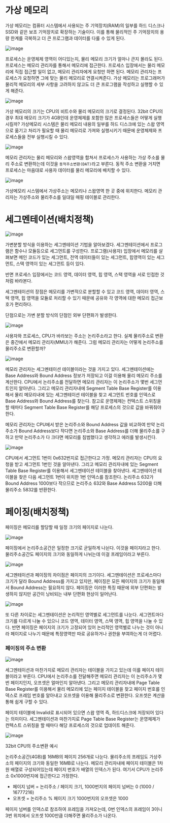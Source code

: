 # 가상 메모리
가상 메모리는 컴퓨터 시스템에서 사용되는 주 기억장치(RAM)의 일부를 하드 디스크나 SSD와 같은 보조 기억장치로 확장하는 기술이다. 이를 통해 물리적인 주 기억장치의 용량 한계를 극복하고 더 큰 프로그램과 데이터를 다룰 수 있게 된다.

![image](https://github.com/skcy1515/Programming-Study/assets/140364849/13cdecf4-00fe-4cdc-a781-00c6d563b40b)

프로세스는 운영체제 영역이 어디있는지, 물리 메모리 크기가 얼마나 큰지 몰라도 된다. 프로세스는 메모리 관리자를 통해서 메모리에 접근한다. 프로세스 입장에서는 물리 메모리에 직접 접근할 일이 없고, 메모리 관리자에게 요청만 하면 된다. 메모리 관리자는 프로세스가 요청하면 그에 맞는 물리 메모리로 연결시켜준다. 가상 메모리는 프로그래머가 물리적 메모리의 세부 사항을 고려하지 않고도 더 큰 프로그램을 작성하고 실행할 수 있게 해준다.

![image](https://github.com/skcy1515/Programming-Study/assets/140364849/e9f98b8d-55d4-47b3-be08-2b81084d74f1)

가상 메모리의 크기는 CPU의 비트수와 물리 메모리의 크기로 결정된다. 32bit CPU의 경우 최대 메모리 크기가 4GB인데 운영체제를 포함한 많은 프로세스들은 어떻게 실행시킬까? 가상메모리 시스템은 물리 메모리 내용의 일부를 하드 디스크에 있는 스왑 영역으로 옮기고 처리가 필요할 때 물리 메모리로 가져와 실행시키기 때문에 운영체제와 프로세스들을 전부 실행시킬 수 있다.

![image](https://github.com/skcy1515/Programming-Study/assets/140364849/b0c239b0-1343-49ce-9f2a-3800806ccf6c)

메모리 관리자는 물리 메모리와 스왑영역을 합쳐서 프로세스가 사용하는 가상 주소를 물리 주소로 변환하는데 이것을 `동적주소변환(DAT)`라고 부른다. 동적 주소 변환을 거치면 프로세스는 마음대로 사용자 데이터를 물리 메모리에 배치할 수 있다.

![image](https://github.com/skcy1515/Programming-Study/assets/140364849/101437e3-941a-46ef-935f-3cac78f6c599)

가상메모리 시스템에서 가상주소는 메모리나 스왑영역 한 곳 중에 위치한다. 메모리 관리자는 가상주소와 물리주소를 일대일 매핑 테이블로 관리한다.

# 세그멘테이션(배치정책)
![image](https://github.com/skcy1515/Programming-Study/assets/140364849/d4a08180-788e-4251-80ec-64a30553578d)

가변분할 방식을 이용하는 세그멘테이션 기법을 알아보겠다. 세그멘테이션에서 프로그램은 함수나 모듈등으로 세그먼트를 구성한다. 프로그램(사용자) 입장에서 메모리를 살펴보면 메인 코드가 있는 세그먼트, 전역 데이터들이 있는 세그먼트, 힙영역이 있는 세그먼트, 스택 영역이 있는 세그먼트 등이 있다.

반면 프로세스 입장에서는 코드 영역, 데이터 영역, 힙 영역, 스택 영역을 서로 인접한 것처럼 바라본다.

세그멘테이션의 장점은 메모리를 가변적으로 분할할 수 있고 코드 영역, 데이터 영역, 스택 영역, 힙 영역을 모듈로 처리할 수 있기 때문에 공유와 각 영역에 대한 메모리 접근보호가 편리하다.

단점으로는 가변 분할 방식의 단점인 외부 단편화가 발생한다.

![image](https://github.com/skcy1515/Programming-Study/assets/140364849/c7685ae2-6a98-4685-bdf4-dd7ee25ef68c)

사용자와 프로세스, CPU가 바라보는 주소는 논리주소라고 한다. 실제 물리주소로 변환은 중간에서 메모리 관리자(MMU)가 해준다. 그럼 메모리 관리자는 어떻게 논리주소를 물리주소로 변환할까?

![image](https://github.com/skcy1515/Programming-Study/assets/140364849/cedd3586-bacb-4f9b-934c-b92678c21b3d)

메모리 관리자는 세그멘테이션 테이블이라는 것을 가지고 있다. 세그멘테이션에는 Base Address와 Bound Address 정보가 저장되고 이걸 이용해 물리 메모리 주소를 계산한다. CPU에서 논리주소를 전달하면 메모리 관리자는 이 논리주소가 몇번 세그먼트인지 알아낸다. 그리고 메모리 관리자내에 Segment Table Base Register를 이용해서 물리 메모리내에 있는 세그멘테이션 테이블을 찾고 세그먼트 번호를 인덱스로 Base Address와 Bound Address를 찾는다. 참고로 운영체제는 컨텍스트 스위칭을 할 때마다 Segment Table Base Register를 해당 프로세스의 것으로 값을 바꿔줘야한다. 

메모리 관리자는 CPU에서 받은 논리주소와 Bound Address 값을 비교하여 만약 논리주소가 Bound Address보다 작다면 논리주소와 Base Address를 더해 물리주소를 구하고 만약 논리주소가 다 크다면 메모리를 침범했다고 생각하고 에러를 발생시킨다.

![image](https://github.com/skcy1515/Programming-Study/assets/140364849/28df850c-25d5-4e69-a1fc-4d4247ba9774)

CPU에서 세그먼트 1번이 0x632번지로 접근한다고 가정. 메모리 관리자는 CPU의 요청을 받고 세그먼트 1번인 것을 알아낸다. 그리고 메모리 관리자내에 있는 Segment Table Base Register를 이용해서 세그멘테이션 테이블을 찾아낸다. 세그멘테이션 테이블을 찾은 다음 세그먼트 1번이 위치한 1번 인덱스를 참조한다. 논리주소 632가 Bound Address 1000보다 작으므로 논리주소 632와 Base Address 5200을 더해 물리주소 5832를 반환한다.

# 페이징(배치정책)
페이징은 메모리를 할당할 때 일정 크기의 페이지로 나눈다.

![image](https://github.com/skcy1515/Programming-Study/assets/140364849/44209f47-63b8-427a-b9d7-d4d5b75b1004)

페이징에서 논리주소공간은 일정한 크기로 균일하게 나뉜다. 이것을 페이지라고 한다. 물리주소공간도 페이지의 크기와 동일하게 나뉘는데 이걸 프레임이라고 부른다.

![image](https://github.com/skcy1515/Programming-Study/assets/140364849/389b07d5-16c8-4094-8077-d1cbbe29116e)

세그멘테이션과 페이징의 차이점은 페이지의 크기이다. 세그멘테이션은 프로세스마다 크기가 달라 Bound Address를 가지고 있지만, 페이징은 모든 페이지의 크기가 동일해서 Bound Address는 필요하지 않다.  페이징은 이러한 특징 때문에 외부 단편화는 발생하지 않지만 공간이 낭비되는 내부 단편화 현상이 일어난다.

![image](https://github.com/skcy1515/Programming-Study/assets/140364849/d53331d7-6106-4965-98dc-8a91b2b92945)

또 다른 차이로는 세그멘테이션은 논리적인 영역별로 세그먼트를 나눈다. 세그먼트마다 크기를 다르게 나눌 수 있으니 코드 영역, 데이터 영역, 스택 영역, 힙 영역을 나눌 수 있다. 반면 페이징은 페이지의 크기가 고정되어 있어 논리적인 영역별로 나누는 것이 아니라  페이지로 나누기 때문에 특정영역만 따로 공유하거나 권한을 부여하는게 더 어렵다.

### 페이징의 주소 변환
![image](https://github.com/skcy1515/Programming-Study/assets/140364849/48bc15b1-e95a-4c6b-862d-88c917a42306)

세그멘테이션과 마찬가지로 메모리 관리자는 테이블을 가지고 있는데 이를 페이지 테이블이라고 부른다. CPU에서 논리주소를 전달해주면 메모리 관리자는 이 논리주소가 몇 번 페이지인지, 오프셋은 얼마인지 알아낸다. 그리고 메모리 관리자내에 Page Table Base Register를 이용해서 물리 메모리에 있는 페이지 테이블을 찾고 페이지 번호를 인덱스로 프레임 번호를 알아내고 오프셋을 이용해 물리주소로 변환한다. 오프셋은 계산을 통해 쉽게 구할 수 있다. 

페이지 테이블에 Invalid로 표시되어 있으면 스왑 영역 즉, 하드디스크에 저장되어 있다는 의미이다. 세그멘테이션과 마찬가지로 Page Table Base Register는 운영체제가 컨텍스트 스위칭을 할 때마다 해당 프로세스의 것으로 업데이트 해준다.

![image](https://github.com/skcy1515/Programming-Study/assets/140364849/ee7560ff-b950-4a0d-9a44-e052c99512ce)

32bit CPU의 주소변환 예시

논리주소공간(4GB)를 16MB의 페이지 256개로 나눈다. 물리주소의 프레임도 가상주소의 페이지의 크기와 동일한 16MB로 나눈다. 메모리 관리자내에 페이지 테이블은 1차원 배열로 구성되어있는데 페이지 번호가 배열의 인덱스가 된다. 여기서 CPU가 논리주소 0x1000번지에 접근한다고 가정한다.

- 페이지 넘버 = 논리주소 / 페이지 크기, 1000번지의 페이지 넘버는 0 (1000 / 16777216)
- 오프셋 = 논리주소 % 페이지 크기 1000번지의 오프셋은 1000

페이지 넘버를 인덱스로 참조하여 프레임을 가져오는데, 0번 인덱스의 프레임이 3이니 3번 위치에서 오프셋 1000만큼 더해주면 물리주소가 나온다.

